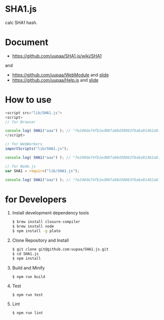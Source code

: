 SHA1.js
=========

calc SHA1 hash.

# Document

- https://github.com/uupaa/SHA1.js/wiki/SHA1

and

- https://github.com/uupaa/WebModule and [slide](http://uupaa.github.io/Slide/slide/WebModule/index.html)
- https://github.com/uupaa/Help.js and [slide](http://uupaa.github.io/Slide/slide/Help.js/index.html)

# How to use

```js
<script src="lib/SHA1.js">
<script>
// for Browser

console.log( SHA1("aaa") ); // "7e240de74fb1ed08fa08d38063f6a6a91462a815";
</script>
```

```js
// for WebWorkers
importScripts("lib/SHA1.js");

console.log( SHA1("aaa") ); // "7e240de74fb1ed08fa08d38063f6a6a91462a815";
```

```js
// for Node.js
var SHA1 = require("lib/SHA1.js");

console.log( SHA1("aaa") ); // "7e240de74fb1ed08fa08d38063f6a6a91462a815";
```

# for Developers

1. Install development dependency tools

    ```sh
    $ brew install closure-compiler
    $ brew install node
    $ npm install -g plato
    ```

2. Clone Repository and Install

    ```sh
    $ git clone git@github.com:uupaa/SHA1.js.git
    $ cd SHA1.js
    $ npm install
    ```

3. Build and Minify

    `$ npm run build`

4. Test

    `$ npm run test`

5. Lint

    `$ npm run lint`

